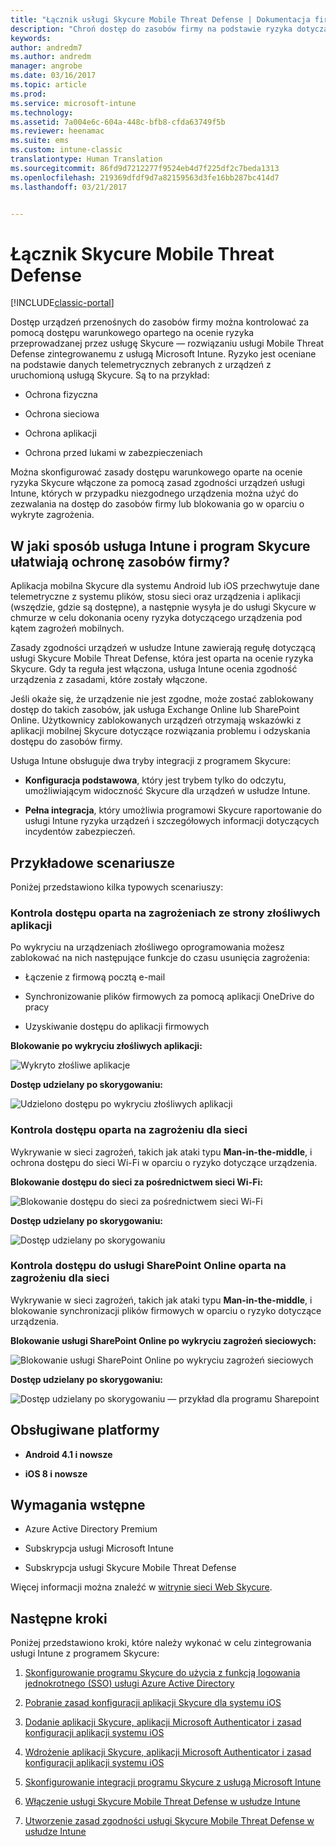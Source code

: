 ```yaml
---
title: "Łącznik usługi Skycure Mobile Threat Defense | Dokumentacja firmy Microsoft"
description: "Chroń dostęp do zasobów firmy na podstawie ryzyka dotyczącego urządzeń, sieci i aplikacji przy użyciu łącznika usługi Skycure Mobile Threat Defense i usługi Intune."
keywords: 
author: andredm7
ms.author: andredm
manager: angrobe
ms.date: 03/16/2017
ms.topic: article
ms.prod: 
ms.service: microsoft-intune
ms.technology: 
ms.assetid: 7a004e6c-604a-448c-bfb8-cfda63749f5b
ms.reviewer: heenamac
ms.suite: ems
ms.custom: intune-classic
translationtype: Human Translation
ms.sourcegitcommit: 86fd9d7212277f9524eb4d7f225df2c7beda1313
ms.openlocfilehash: 219369dfdf9d7a82159563d3fe16bb287bc414d7
ms.lasthandoff: 03/21/2017


---
```


# <a name="skycure-mobile-threat-defense-connector"></a>Łącznik Skycure Mobile Threat Defense

[!INCLUDE[classic-portal](../includes/classic-portal.md)]

Dostęp urządzeń przenośnych do zasobów firmy można kontrolować za pomocą dostępu warunkowego opartego na ocenie ryzyka przeprowadzanej przez usługę Skycure — rozwiązaniu usługi Mobile Threat Defense zintegrowanemu z usługą Microsoft Intune. Ryzyko jest oceniane na podstawie danych telemetrycznych zebranych z urządzeń z uruchomioną usługą Skycure. Są to na przykład:

-   Ochrona fizyczna

-   Ochrona sieciowa

-   Ochrona aplikacji

-   Ochrona przed lukami w zabezpieczeniach

Można skonfigurować zasady dostępu warunkowego oparte na ocenie ryzyka Skycure włączone za pomocą zasad zgodności urządzeń usługi Intune, których w przypadku niezgodnego urządzenia można użyć do zezwalania na dostęp do zasobów firmy lub blokowania go w oparciu o wykryte zagrożenia.

## <a name="how-do-intune-and-skycure-help-protect-your-company-resources"></a>W jaki sposób usługa Intune i program Skycure ułatwiają ochronę zasobów firmy?

Aplikacja mobilna Skycure dla systemu Android lub iOS przechwytuje dane telemetryczne z systemu plików, stosu sieci oraz urządzenia i aplikacji (wszędzie, gdzie są dostępne), a następnie wysyła je do usługi Skycure w chmurze w celu dokonania oceny ryzyka dotyczącego urządzenia pod kątem zagrożeń mobilnych.

Zasady zgodności urządzeń w usłudze Intune zawierają regułę dotyczącą usługi Skycure Mobile Threat Defense, która jest oparta na ocenie ryzyka Skycure. Gdy ta reguła jest włączona, usługa Intune ocenia zgodność urządzenia z zasadami, które zostały włączone.

Jeśli okaże się, że urządzenie nie jest zgodne, może zostać zablokowany dostęp do takich zasobów, jak usługa Exchange Online lub SharePoint Online. Użytkownicy zablokowanych urządzeń otrzymają wskazówki z aplikacji mobilnej Skycure dotyczące rozwiązania problemu i odzyskania dostępu do zasobów firmy.

Usługa Intune obsługuje dwa tryby integracji z programem Skycure:

-   **Konfiguracja podstawowa**, który jest trybem tylko do odczytu, umożliwiającym widoczność Skycure dla urządzeń w usłudze Intune.

-   **Pełna integracja**, który umożliwia programowi Skycure raportowanie do usługi Intune ryzyka urządzeń i szczegółowych informacji dotyczących incydentów zabezpieczeń.

## <a name="sample-scenarios"></a>Przykładowe scenariusze

Poniżej przedstawiono kilka typowych scenariuszy:

### <a name="control-access-based-on-threats-from-malicious-apps"></a>Kontrola dostępu oparta na zagrożeniach ze strony złośliwych aplikacji

Po wykryciu na urządzeniach złośliwego oprogramowania możesz zablokować na nich następujące funkcje do czasu usunięcia zagrożenia:

-   Łączenie z firmową pocztą e-mail

-   Synchronizowanie plików firmowych za pomocą aplikacji OneDrive do pracy

-   Uzyskiwanie dostępu do aplikacji firmowych

**Blokowanie po wykryciu złośliwych aplikacji:**

![Wykryto złośliwe aplikacje](../media/mtp/skycure-arch-1.png)

**Dostęp udzielany po skorygowaniu:**

![Udzielono dostępu po wykryciu złośliwych aplikacji](../media/mtp/skycure-arch-2.png)

### <a name="control-access-based-on-threat-to-network"></a>Kontrola dostępu oparta na zagrożeniu dla sieci

Wykrywanie w sieci zagrożeń, takich jak ataki typu **Man-in-the-middle**, i ochrona dostępu do sieci Wi-Fi w oparciu o ryzyko dotyczące urządzenia.

**Blokowanie dostępu do sieci za pośrednictwem sieci Wi-Fi:**

![Blokowanie dostępu do sieci za pośrednictwem sieci Wi-Fi](../media/mtp/skycure-arch-3.png)

**Dostęp udzielany po skorygowaniu:**

![Dostęp udzielany po skorygowaniu](../media/mtp/skycure-arch-4.png)

### <a name="control-access-to-sharepoint-online-based-on-threat-to-network"></a>Kontrola dostępu do usługi SharePoint Online oparta na zagrożeniu dla sieci

Wykrywanie w sieci zagrożeń, takich jak ataki typu **Man-in-the-middle**, i blokowanie synchronizacji plików firmowych w oparciu o ryzyko dotyczące urządzenia.

**Blokowanie usługi SharePoint Online po wykryciu zagrożeń sieciowych:**

![Blokowanie usługi SharePoint Online po wykryciu zagrożeń sieciowych](../media/mtp/skycure-arch-5.png)

**Dostęp udzielany po skorygowaniu:**

![Dostęp udzielany po skorygowaniu — przykład dla programu Sharepoint](../media/mtp/skycure-arch-6.png)

## <a name="supported-platforms"></a>Obsługiwane platformy

-   **Android 4.1 i nowsze**

-   **iOS 8 i nowsze**

## <a name="pre-requisites"></a>Wymagania wstępne

-   Azure Active Directory Premium

-   Subskrypcja usługi Microsoft Intune

-   Subskrypcja usługi Skycure Mobile Threat Defense

Więcej informacji można znaleźć w [witrynie sieci Web Skycure](https://www.skycure.com/skycure-microsoft-integration/).

## <a name="next-steps"></a>Następne kroki

Poniżej przedstawiono kroki, które należy wykonać w celu zintegrowania usługi Intune z programem Skycure:

1.  [Skonfigurowanie programu Skycure do użycia z funkcją logowania jednokrotnego (SSO) usługi Azure Active Directory](https://docs.microsoft.com/intune/deploy-use/configure-skycure-to-use-azure-active-directory-single-sign-on)

2.  [Pobranie zasad konfiguracji aplikacji Skycure dla systemu iOS](https://docs.microsoft.com/intune/deploy-use/download-skycure-ios-app-configuration-policy)

3.  [Dodanie aplikacji Skycure, aplikacji Microsoft Authenticator i zasad konfiguracji aplikacji systemu iOS](https://docs.microsoft.com/intune/deploy-use/add-skycure-apps-microsoft-authenticator-and-ios-app-configuration-policy)

4.  [Wdrożenie aplikacji Skycure, aplikacji Microsoft Authenticator i zasad konfiguracji aplikacji systemu iOS](https://docs.microsoft.com/intune/deploy-use/deploy-skycure-apps-microsoft-authenticator-app-and-ios-app-configuration-policy)

5.  [Skonfigurowanie integracji programu Skycure z usługą Microsoft Intune](https://docs.microsoft.com/intune/deploy-use/setup-the-skycure-integration-with-Intune)

6.  [Włączenie usługi Skycure Mobile Threat Defense w usłudze Intune](https://docs.microsoft.com/intune/deploy-use/enable-skycure-mobile-threat-defense-in-intune)

7.  [Utworzenie zasad zgodności usługi Skycure Mobile Threat Defense w usłudze Intune](https://docs.microsoft.com/intune/deploy-use/create-skycure-mobile-threat-defense-compliance-policy)

